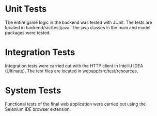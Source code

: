 # Unit Tests
The entire game logic in the backend was tested with JUnit.
The tests are located in backend/src/test/java.
The java classes in the main and model packages were tested.

# Integration Tests
Integration tests were carried out with the HTTP client in IntelliJ IDEA (Ultimate).
The test files are located in webapp/src/test/resources.

# System Tests
Functional tests of the final web application were carried out using the Selenium IDE browser extension.